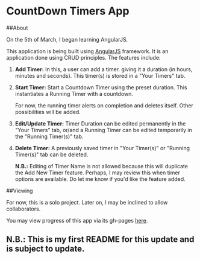 # CountDown Timers App

##About

On the 5th of March, I began learning AngularJS.

This application is being built using [AngularJS](http://angularjs.org) framework.
It is an application done using CRUD principles.
The features include:

1. **Add Timer:** In this, a user can add a timer. giving it a duration (in hours, minutes and seconds). This timer(s) is stored in a "Your Timers" tab.

2. **Start Timer:** Start a Countdown Timer using the preset duration. This instantiates a Running Timer with a countdown. 

	For now, the running timer alerts on completion and deletes itself. Other possibilities will be added. 

3. **Edit/Update Timer:** Timer Duration can be edited permanently in the "Your Timers" tab, or/and a Running Timer can be edited temporarily in the "Running Timer(s)" tab. 

4. **Delete Timer:** A previously saved timer in "Your Timer(s)" or "Running Timer(s)" tab can be deleted.

	**N.B.:** Editing of Timer Name is not allowed because this will duplicate the Add New Timer feature. Perhaps, I may review this when timer options are available. Do let me know if you'd like the feature added.


##Viewing

For now, this is a solo project. Later on, I may be inclined to allow collaborators.

You may view progress of this app via its gh-pages [here](http://andela-tsokari.github.io/timers).

## **N.B.:** This is my first README for this update and is subject to update.